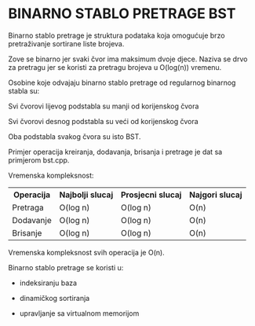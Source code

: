 # BINARNO STABLO PRETRAGE BST

Binarno stablo pretrage je struktura podataka koja omogućuje brzo pretraživanje sortirane liste brojeva.

Zove se binarno jer svaki čvor ima maksimum dvoje djece. Naziva se drvo za pretragu jer se koristi za pretragu brojeva u O(log(n)) vremenu.

Osobine koje odvajaju binarno stablo pretrage od regularnog binarnog stabla su:

Svi čvorovi lijevog podstabla su manji od korijenskog čvora

Svi čvorovi desnog podstabla su veći od korijenskog čvora

Oba podstabla svakog čvora su isto BST.

Primjer operacija kreiranja, dodavanja, brisanja i pretrage je dat sa primjerom bst.cpp.

Vremenska kompleksnost:

<table>
    <th>Operacija</th>
    <th>Najbolji slucaj</th>
    <th>Prosjecni slucaj</th>
    <th>Najgori slucaj</th>
    <tr>
    <td>Pretraga</td>
    <td>O(log n)</td>
    <td>O(log n)</td>
    <td>O(n)</td>
    </tr>
    <tr>
    <td>Dodavanje</td>
    <td>O(log n)</td>
    <td>O(log n)</td>
    <td>O(n)</td>
    </tr>
    <tr>
    <td>Brisanje</td>
    <td>O(log n)</td>
    <td>O(log n)</td>
    <td>O(n)</td>
    </tr>
</table>

Vremenska kompleksnost svih operacija je O(n).

Binarno stablo pretrage se koristi u:

* indeksiranju baza

* dinamičkog sortiranja

* upravljanje sa virtualnom memorijom